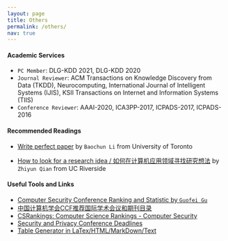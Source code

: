 ```yaml
---
layout: page
title: Others
permalink: /others/
nav: true
---
```


#### Academic Services

- `PC Member`: DLG-KDD 2021, DLG-KDD 2020
- `Journal Reviewer`: ACM Transactions on Knowledge Discovery from Data (TKDD), Neurocomputing, International Journal of Intelligent Systems (IJIS), KSII Transactions on Internet and Information Systems (TIIS)
- `Conference Reviewer`: AAAI-2020, ICA3PP-2017, ICPADS-2017, ICPADS-2016

#### Recommended Readings

- [Write perfect paper](https://iqua.ece.toronto.edu/papers/writing-perfect-papers-2021.pdf) by `Baochun Li` from University of Toronto

- [How to look for a research idea / 如何在计算机应用领域寻找研究想法](https://zhuanlan.zhihu.com/p/341685279) by `Zhiyun Qian` from UC Riverside

#### Useful Tools and Links

- [Computer Security Conference Ranking and Statistic by `Guofei Gu`](https://people.engr.tamu.edu/guofei/sec_conf_stat.htm)
- [中国计算机学会CCF推荐国际学术会议和期刊目录](https://www.ccf.org.cn/Academic_Evaluation/By_category/)
- [CSRankings: Computer Science Rankings - Computer Security](http://csrankings.org/#/fromyear/2011/toyear/2021/index?none&cn)
- [Security and Privacy Conference Deadlines](https://sec-deadlines.github.io/)
- [Table Generator in LaTex/HTML/MarkDown/Text](https://www.tablesgenerator.com)
